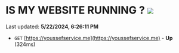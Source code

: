 # IS MY WEBSITE RUNNING ? [![](https://img.shields.io/static/v1?label=Sponsor&message=%E2%9D%A4&logo=GitHub&color=%23fe8e86)](https://github.com/sponsors/<username>)

Last updated: **5/22/2024, 6:26:11 PM**

- `GET` [https://youssefservice.me](https://youssefservice.me) - **Up** (324ms)
